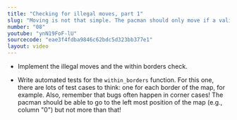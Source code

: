 ```yaml
---
title: "Checking for illegal moves, part 1"
slug: "Moving is not that simple. The pacman should only move if a valid key was pressed or if the new position is within the borders of the map. Let's check that."
number: "08"
youtube: "ynN19FoF-lU"
sourcecode: "eae3f4fdba9846c62bdc5d323bb377e1"
layout: video
---
```


* Implement the illegal moves and the within borders check. 

* Write automated tests for the `within_borders` function. For this one, there are lots of test cases to think: one for each border of the map, for example. Also, remember that bugs often happen in corner cases! The pacman should be able to go to the left most position of the map (e.g., column "0") but not more than that!   



